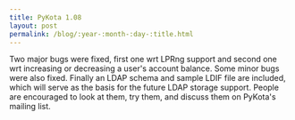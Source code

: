 ```yaml
---
title: PyKota 1.08
layout: post
permalink: /blog/:year-:month-:day-:title.html
---
```


Two major bugs were fixed, first one wrt LPRng support and second one wrt increasing or decreasing a user's account balance.
Some minor bugs were also fixed.
Finally an LDAP schema and sample LDIF file are included, which will serve as the basis for the future LDAP storage support. People are encouraged to look at them, try them, and discuss them on PyKota's mailing list.
